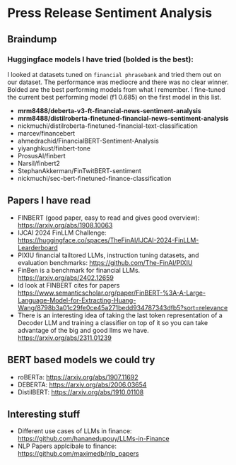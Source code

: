 # Press Release Sentiment Analysis


## Braindump


### Huggingface models I have tried (bolded is the best):
I looked at datasets tuned on `financial phrasebank` and tried them out on our dataset. The performance was mediocre and there was no clear winner. Bolded are the best performing models from what I remember. I fine-tuned the current best performing model (f1 0.685) on the first model in this list.

- **mrm8488/deberta-v3-ft-financial-news-sentiment-analysis**
- **mrm8488/distilroberta-finetuned-financial-news-sentiment-analysis**
- nickmuchi/distilroberta-finetuned-financial-text-classification
- marcev/financebert
- ahmedrachid/FinancialBERT-Sentiment-Analysis
- yiyanghkust/finbert-tone
- ProsusAI/finbert
- Narsil/finbert2
- StephanAkkerman/FinTwitBERT-sentiment
- nickmuchi/sec-bert-finetuned-finance-classification

## Papers I have read

- FINBERT (good paper, easy to read and gives good overview): https://arxiv.org/abs/1908.10063
- IJCAI 2024 FinLLM Challenge: https://huggingface.co/spaces/TheFinAI/IJCAI-2024-FinLLM-Learderboard 
- PIXIU financial tailtored LLMs, instruction tuning datasets, and evaluation benchmarks: https://github.com/The-FinAI/PIXIU
- FinBen is a benchmark for financial LLMs. https://arxiv.org/abs/2402.12659 
- Id look at FINBERT cites for papers https://www.semanticscholar.org/paper/FinBERT-%3A-A-Large-Language-Model-for-Extracting-Huang-Wang/8798b3a01c29fe0ce45a271bedd934787343dfb5?sort=relevance 
- There is an interesting idea of taking the last token representation of a Decoder LLM and training a classifier on top of it so you can take advantage of the big and good llms we have. https://arxiv.org/abs/2311.01239


## BERT based models we could try
- roBERTa: https://arxiv.org/abs/1907.11692
- DEBERTA: https://arxiv.org/abs/2006.03654
- DistilBERT: https://arxiv.org/abs/1910.01108


## Interesting stuff
- Different use cases of LLMs in finance: https://github.com/hananedupouy/LLMs-in-Finance
- NLP Papers applcibale to finance: https://github.com/maximedb/nlp_papers 
